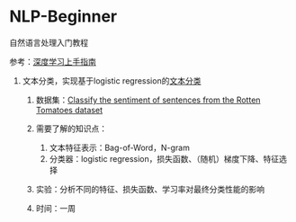 # NLP-Beginner
自然语言处理入门教程



参考：[深度学习上手指南](https://github.com/nndl/nndl.github.io/blob/master/md/DeepGuide.md)



1. 文本分类，实现基于logistic regression的[文本分类](文本分类.md)

   1. 数据集：[Classify the sentiment of sentences from the Rotten Tomatoes dataset](https://www.kaggle.com/c/sentiment-analysis-on-movie-reviews)

   2. 需要了解的知识点：

      1. 文本特征表示：Bag-of-Word，N-gram
      2. 分类器：logistic regression，损失函数、（随机）梯度下降、特征选择

   3. 实验：分析不同的特征、损失函数、学习率对最终分类性能的影响

   4. 时间：一周

      ​